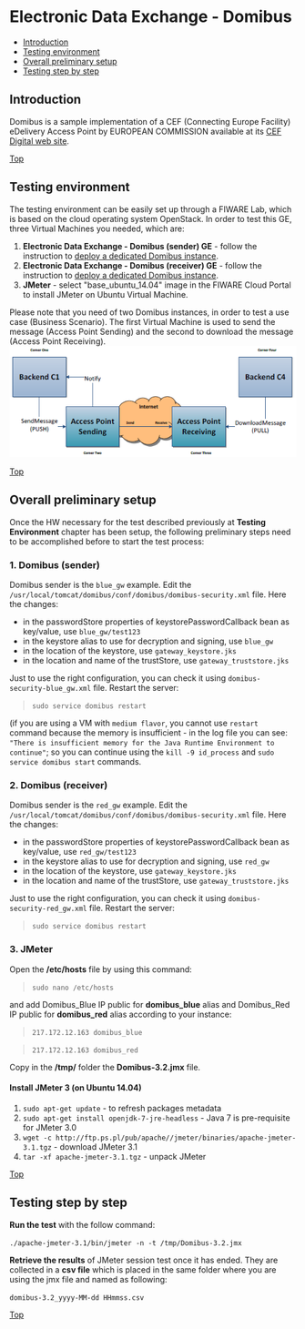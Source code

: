 # Electronic Data Exchange - Domibus #

* [Introduction](#introduction)
* [Testing environment](#testing-environment)
* [Overall preliminary setup](#overall-preliminary-setup)
* [Testing step by step](#testing-step-by-step)


## Introduction ##

Domibus is a sample implementation of a CEF (Connecting Europe Facility) eDelivery Access Point by EUROPEAN COMMISSION available at its [CEF Digital web site](https://ec.europa.eu/cefdigital/wiki/display/CEFDIGITAL/Domibus+-+v3.2). 

[Top](#electronic-data-exchange---domibus)

## Testing environment ##

The testing environment can be easily set up through a FIWARE Lab, which is based on the cloud operating system OpenStack. 
In order to test this GE, three Virtual Machines you needed, which are: 

1. **Electronic Data Exchange - Domibus (sender) GE** - follow the instruction to [deploy a dedicated Domibus instance](https://catalogue.fiware.org/enablers/electronic-data-exchange-domibus/creating-instances).
2. **Electronic Data Exchange - Domibus (receiver) GE** - follow the instruction to [deploy a dedicated Domibus instance](https://catalogue.fiware.org/enablers/electronic-data-exchange-domibus/creating-instances). 
2. **JMeter** - select "base_ubuntu_14.04" image in the FIWARE Cloud Portal to install JMeter on Ubuntu Virtual Machine.

Please note that you need of two Domibus instances, in order to test a use case (Business Scenario).
The first Virtual Machine is used to send the message (Access Point Sending) and the second to download the message (Access Point Receiving).  
![Four corner model](four_corner.png?raw=true "The four-corner model")

[Top](#electronic-data-exchange---domibus)

## Overall preliminary setup ##

Once the HW necessary for the test described previously at **Testing Environment** chapter has been setup, the following preliminary steps need to be accomplished before to start the test process:

### 1. Domibus (sender) ###

Domibus sender is the `blue_gw` example. Edit the `/usr/local/tomcat/domibus/conf/domibus/domibus-security.xml` file. 
Here the changes:
- in the passwordStore properties of keystorePasswordCallback bean as key/value, use `blue_gw/test123`
- in the keystore alias to use for decryption and signing, use `blue_gw` 
- in the location of the keystore, use `gateway_keystore.jks`
- in the location and name of the trustStore, use `gateway_truststore.jks`
 
Just to use the right configuration, you can check it using `domibus-security-blue_gw.xml` file. Restart the server: 

> `sudo service domibus restart`   

(if you are using a VM with `medium flavor`, you cannot use `restart` command because the memory is insufficient - in the log file you can see: `"There is insufficient memory for the Java Runtime Environment to continue"`; so you can continue using the `kill -9 id_process` and `sudo service domibus start` commands.

### 2. Domibus (receiver) ###

Domibus sender is the `red_gw` example. Edit the `/usr/local/tomcat/domibus/conf/domibus/domibus-security.xml` file. 
Here the changes:
- in the passwordStore properties of keystorePasswordCallback bean as key/value, use `red_gw/test123`
- in the keystore alias to use for decryption and signing, use `red_gw` 
- in the location of the keystore, use `gateway_keystore.jks`
- in the location and name of the trustStore, use `gateway_truststore.jks`
 
Just to use the right configuration, you can check it using `domibus-security-red_gw.xml` file. Restart the server:

> `sudo service domibus restart` 

### 3. JMeter ###

Open the **/etc/hosts** file by using this command:

> `sudo nano /etc/hosts` 

and add Domibus_Blue IP public for **domibus_blue** alias and Domibus_Red IP public for **domibus_red** alias according to your instance: 

> `217.172.12.163 domibus_blue`

> `217.172.12.163 domibus_red`


Copy in the **/tmp/** folder the **Domibus-3.2.jmx** file.


#### Install JMeter 3 (on Ubuntu 14.04) ####

1. `sudo apt-get update` - to refresh packages metadata
2. `sudo apt-get install openjdk-7-jre-headless` - Java 7 is pre-requisite for JMeter 3.0
3. `wget -c http://ftp.ps.pl/pub/apache//jmeter/binaries/apache-jmeter-3.1.tgz` - download JMeter 3.1
4. `tar -xf apache-jmeter-3.1.tgz` - unpack JMeter

[Top](#electronic-data-exchange---domibus)

## Testing step by step ##

**Run the test** with the follow command: 

`./apache-jmeter-3.1/bin/jmeter -n -t /tmp/Domibus-3.2.jmx`

**Retrieve the results** of JMeter session test once it has ended. They are collected in a **csv file** which is placed in the same folder where you are using the jmx file and named as following: 

`domibus-3.2_yyyy-MM-dd HHmmss.csv`

[Top](#electronic-data-exchange---domibus)
